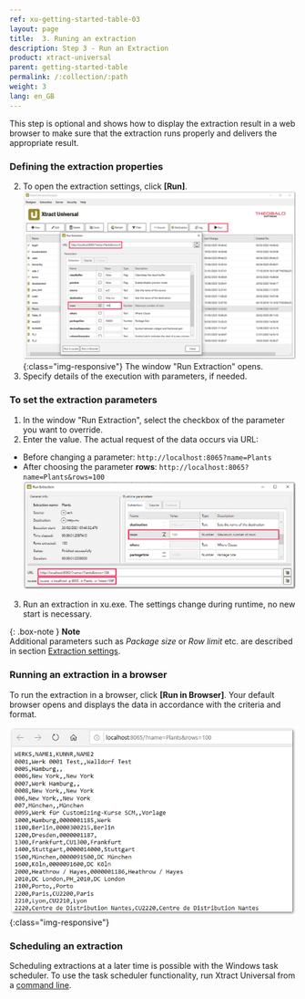```yaml
---
ref: xu-getting-started-table-03
layout: page
title:  3. Runing an extraction
description: Step 3 - Run an Extraction
product: xtract-universal
parent: getting-started-table
permalink: /:collection/:path
weight: 3
lang: en_GB
---
```


This step is optional and shows how to display the extraction result in a web browser to make sure that the extraction runs properly and delivers the appropriate result.

### Defining the extraction properties 

 
2. To open the extraction settings, click **[Run]**. 
![Run-Table-Extraction](/img/content/Run-Table-Extraction-Plants.png){:class="img-responsive"}
The window "Run Extraction" opens.
3. Specify details of the execution with parameters, if needed. 

### To set the extraction parameters
1. In the window "Run Extraction", select the checkbox of the parameter you want to override.
2. Enter the value. The actual request of the data occurs via URL:
- Before changing a parameter:
`http://localhost:8065?name=Plants`
- After choosing the parameter **rows**:
`http://localhost:8065?name=Plants&rows=100` 
![Run-Table-Extraction-param](/img/content/xu/xu_run_extraction_param.png)<br>
3. Run an extraction in xu.exe. The settings change during runtime, no new start is necessary. 

{: .box-note }
**Note** <br> Additional parameters such as *Package size* or *Row limit* etc. are described in section [Extraction settings](https://help.theobald-software.com/en/xtract-universal/table/extraction-settings). 



### Running an extraction in a browser
To run the extraction in a browser, click **[Run in Browser]**. Your default browser opens and displays the data in accordance with the criteria and format. <br>

![Table-Extraction-Browser-Result](/img/content/run_ausgabe_browser_xu.png){:class="img-responsive"}

### Scheduling an extraction

Scheduling extractions at a later time is possible with the Windows task scheduler. To use the task scheduler functionality, run Xtract Universal from a [command line](../advanced-techniques/scheduling_extraction).
